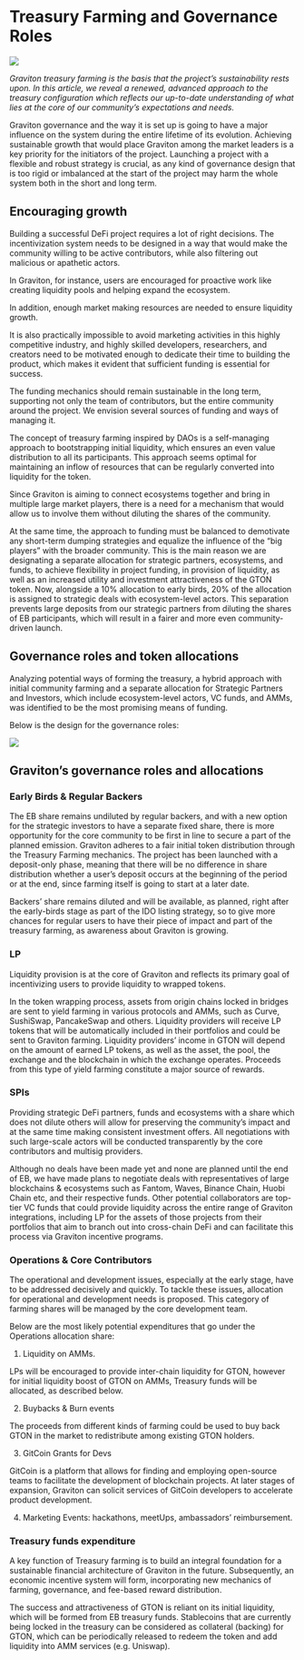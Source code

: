 # Treasury Farming and Governance Roles

![](https://miro.medium.com/max/6400/1*rw0t0RlFYXujUCT0zTXMFQ@2x.png)

_Graviton treasury farming is the basis that the project’s sustainability rests upon. In this article, we reveal a renewed, advanced approach to the treasury configuration which reflects our up-to-date understanding of what lies at the core of our community’s expectations and needs._

Graviton governance and the way it is set up is going to have a major influence on the system during the entire lifetime of its evolution. Achieving sustainable growth that would place Graviton among the market leaders is a key priority for the initiators of the project. Launching a project with a flexible and robust strategy is crucial, as any kind of governance design that is too rigid or imbalanced at the start of the project may harm the whole system both in the short and long term.

## Encouraging growth <a id="9ee9"></a>

Building a successful DeFi project requires a lot of right decisions. The incentivization system needs to be designed in a way that would make the community willing to be active contributors, while also filtering out malicious or apathetic actors.

In Graviton, for instance, users are encouraged for proactive work like creating liquidity pools and helping expand the ecosystem.

In addition, enough market making resources are needed to ensure liquidity growth.

It is also practically impossible to avoid marketing activities in this highly competitive industry, and highly skilled developers, researchers, and creators need to be motivated enough to dedicate their time to building the product, which makes it evident that sufficient funding is essential for success.

The funding mechanics should remain sustainable in the long term, supporting not only the team of contributors, but the entire community around the project. We envision several sources of funding and ways of managing it.

The concept of treasury farming inspired by DAOs is a self-managing approach to bootstrapping initial liquidity, which ensures an even value distribution to all its participants. This approach seems optimal for maintaining an inflow of resources that can be regularly converted into liquidity for the token.

Since Graviton is aiming to connect ecosystems together and bring in multiple large market players, there is a need for a mechanism that would allow us to involve them without diluting the shares of the community.

At the same time, the approach to funding must be balanced to demotivate any short-term dumping strategies and equalize the influence of the “big players” with the broader community. This is the main reason we are designating a separate allocation for strategic partners, ecosystems, and funds, to achieve flexibility in project funding, in provision of liquidity, as well as an increased utility and investment attractiveness of the GTON token. Now, alongside a 10% allocation to early birds, 20% of the allocation is assigned to strategic deals with ecosystem-level actors. This separation prevents large deposits from our strategic partners from diluting the shares of EB participants, which will result in a fairer and more even community-driven launch.

## Governance roles and token allocations <a id="f6aa"></a>

Analyzing potential ways of forming the treasury, a hybrid approach with initial community farming and a separate allocation for Strategic Partners and Investors, which include ecosystem-level actors, VC funds, and AMMs, was identified to be the most promising means of funding.

Below is the design for the governance roles:

![](https://miro.medium.com/max/1908/0*95SO1uprGd4RWdqx)

## Graviton’s governance roles and allocations

### Early Birds & Regular Backers

The EB share remains undiluted by regular backers, and with a new option for the strategic investors to have a separate fixed share, there is more opportunity for the core community to be first in line to secure a part of the planned emission. Graviton adheres to a fair initial token distribution through the Treasury Farming mechanics. The project has been launched with a deposit-only phase, meaning that there will be no difference in share distribution whether a user’s deposit occurs at the beginning of the period or at the end, since farming itself is going to start at a later date.

Backers’ share remains diluted and will be available, as planned, right after the early-birds stage as part of the IDO listing strategy, so to give more chances for regular users to have their piece of impact and part of the treasury farming, as awareness about Graviton is growing.

### LP

Liquidity provision is at the core of Graviton and reflects its primary goal of incentivizing users to provide liquidity to wrapped tokens.

In the token wrapping process, assets from origin chains locked in bridges are sent to yield farming in various protocols and АММs, such as Curve, SushiSwap, PancakeSwap and others. Liquidity providers will receive LP tokens that will be automatically included in their portfolios and could be sent to Graviton farming. Liquidity providers’ income in GTON will depend on the amount of earned LP tokens, as well as the asset, the pool, the exchange and the blockchain in which the exchange operates. Proceeds from this type of yield farming constitute a major source of rewards.

### SPIs

Providing strategic DeFi partners, funds and ecosystems with a share which does not dilute others will allow for preserving the community’s impact and at the same time making consistent investment offers. All negotiations with such large-scale actors will be conducted transparently by the core contributors and multisig providers.

Although no deals have been made yet and none are planned until the end of EB, we have made plans to negotiate deals with representatives of large blockchains & ecosystems such as Fantom, Waves, Binance Chain, Huobi Chain etc, and their respective funds. Other potential collaborators are top-tier VC funds that could provide liquidity across the entire range of Graviton integrations, including LP for the assets of those projects from their portfolios that aim to branch out into cross-chain DeFi and can facilitate this process via Graviton incentive programs.

### Operations & Core Contributors

The operational and development issues, especially at the early stage, have to be addressed decisively and quickly. To tackle these issues, allocation for operational and development needs is proposed. This category of farming shares will be managed by the core development team.

Below are the most likely potential expenditures that go under the Operations allocation share:

1. Liquidity on AMMs.

LPs will be encouraged to provide inter-chain liquidity for GTON, however for initial liquidity boost of GTON on AMMs, Treasury funds will be allocated, as described below.

2. Buybacks & Burn events

The proceeds from different kinds of farming could be used to buy back GTON in the market to redistribute among existing GTON holders.

3. GitCoin Grants for Devs

GitCoin is a platform that allows for finding and employing open-source teams to facilitate the development of blockchain projects. At later stages of expansion, Graviton can solicit services of GitCoin developers to accelerate product development.

4. Marketing Events: hackathons, meetUps, ambassadors’ reimbursement.

### Treasury funds expenditure

A key function of Treasury farming is to build an integral foundation for a sustainable financial architecture of Graviton in the future. Subsequently, an economic incentive system will form, incorporating new mechanics of farming, governance, and fee-based reward distribution.

The success and attractiveness of GTON is reliant on its initial liquidity, which will be formed from EB treasury funds. Stablecoins that are currently being locked in the treasury can be considered as collateral \(backing\) for GTON, which can be periodically released to redeem the token and add liquidity into AMM services \(e.g. Uniswap\).

